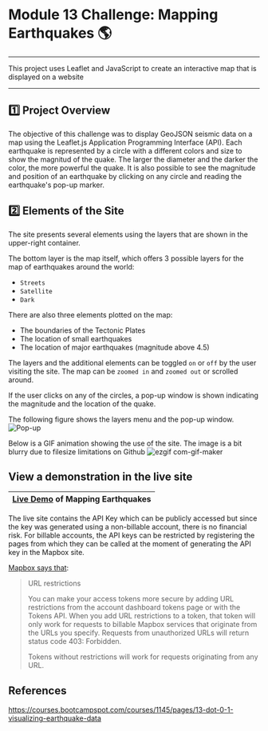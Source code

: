 # Module 13 Challenge: Mapping Earthquakes 🌎
---
This project uses Leaflet and JavaScript to create an interactive map that is displayed on a website

---
## :one: Project Overview

The objective of this challenge was to display GeoJSON seismic data on a map using the Leaflet.js Application Programming Interface (API). Each earthquake is represented by a circle with a different colors and size to show the magnitud of the quake.  The larger the diameter and the darker the color, the more powerful the quake. It is also possible to see the magnitude and position of an earthquake by clicking on any circle and reading the earthquake's pop-up marker.


## :two: Elements of the Site

The site presents several elements using the layers that are shown in the upper-right container.

The bottom layer is the map itself, which offers 3 possible layers for the map of earthquakes around the world:

* `Streets`
* `Satellite`
* `Dark`

There are also three elements plotted on the map:

* The boundaries of the Tectonic Plates
* The location of small earthquakes
* The location of major earthquakes (magnitude above 4.5)

The layers and the additional elements can be toggled `on` or `off` by the user visiting the site.  The map can be `zoomed in` and `zoomed out` or scrolled around.

If the user clicks on any of the circles, a pop-up window is shown indicating the magnitude and the location of the quake.

The following figure shows the layers menu and the pop-up window.
![Pop-up](https://user-images.githubusercontent.com/98360572/168451817-28f5ac0b-15b2-44a9-b740-24a96e888a0c.png)

Below is a GIF animation showing the use of the site.  The image is a bit blurry due to filesize limitations on Github 
![ezgif com-gif-maker](https://user-images.githubusercontent.com/98360572/168451364-4cf03a79-5fc2-4f23-8007-88eea6dc8b01.gif)

## View a demonstration in the live site

| [Live Demo](https://peteresis.github.io/earthquake_mapping_demo_site/) of Mapping Earthquakes |
| --- |

The live site contains the API Key which can be publicly accessed but since the key was generated using a non-billable account, there is no financial risk.  For billable accounts, the API keys can be restricted by registering the pages from which they can be called at the moment of generating the API key in the Mapbox site.

[Mapbox says that](https://docs.mapbox.com/accounts/guides/tokens/#:~:text=Contact%20support.-,URL%20restrictions,Tokens%20without%20restrictions%20will%20work%20for%20requests%20originating%20from%20any%20URL.,-403%20errors%20from):

> URL restrictions
> 
> You can make your access tokens more secure by adding URL restrictions from the account dashboard tokens page or with the Tokens API. When you add URL restrictions to a token, that token will only work for requests to billable Mapbox services that originate from the URLs you specify. Requests from unauthorized URLs will return status code 403: Forbidden.
> 
> Tokens without restrictions will work for requests originating from any URL.


## References

https://courses.bootcampspot.com/courses/1145/pages/13-dot-0-1-visualizing-earthquake-data







